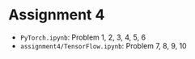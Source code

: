# Assignment 4
* `PyTorch.ipynb`: Problem 1, 2, 3, 4, 5, 6
* `assignment4/TensorFlow.ipynb`: Problem 7, 8, 9, 10